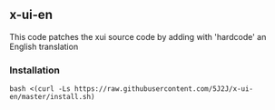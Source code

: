 ## x-ui-en
This code patches the xui source code by adding with 'hardcode' an English translation
### Installation
```
bash <(curl -Ls https://raw.githubusercontent.com/5J2J/x-ui-en/master/install.sh)
```
